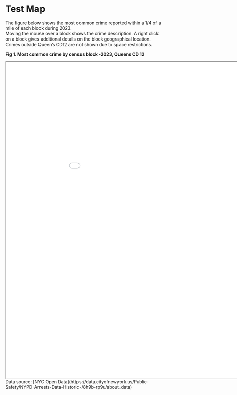 # Test Map 
The figure below shows the most common crime reported within a 1/4 of a mile of each block during 2023. <br>
Moving the mouse over a block shows the crime description. A right click on a block gives additional details on the block geographical location. <br>
Crimes outside Queen’s CD12 are not shown due to space restrictions. <br>

**Fig 1. Most common crime by census block -2023,  Queens CD 12** <br>
<iframe src="test_map3.html" height="1000" width="1000"></iframe> <br>
Data source: [NYC Open Data](https://data.cityofnewyork.us/Public-Safety/NYPD-Arrests-Data-Historic-/8h9b-rp9u/about_data)
